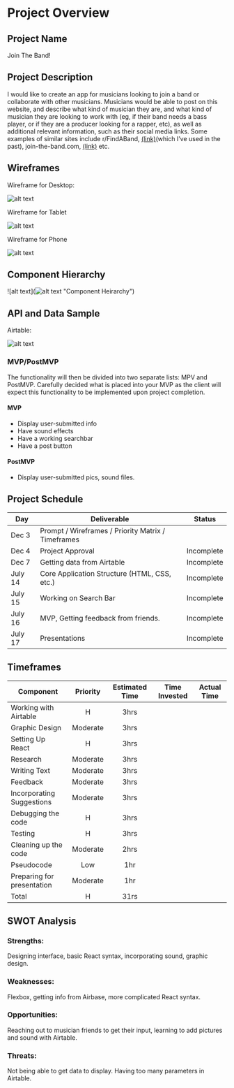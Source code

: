 # Project Overview

## Project Name

Join The Band!

## Project Description

I would like to create an app for musicians looking to join a band or collaborate with other musicians. Musicians would be able to post on this website, and describe what kind of musician they are, and what kind of musician they are looking to work with (eg, if their band needs a bass player, or if they are a producer looking for a rapper, etc), as well as additional relevant information, such as their social media links. Some examples of similar sites include r/FindABand, [(link)](https://www.reddit.com/r/FindABand/)(which I’ve used in the past), join-the-band.com, [(link)](https://www.join-a-band.com/) etc. 

## Wireframes

Wireframe for Desktop:

![alt text](https://github.com/DavidVergheseProgrammer/joinTheBand/blob/main/pics/wireframeDesktop.png "Wireframe for Desktop")

Wireframe for Tablet

![alt text](https://github.com/DavidVergheseProgrammer/joinTheBand/blob/main/pics/wireframeTablet2.png "Wireframe for Tablet")

Wireframe for Phone

![alt text](https://github.com/DavidVergheseProgrammer/joinTheBand/blob/main/pics/wireframePhone.png "Wireframe for Phone")

## Component Hierarchy

![alt text](![alt text](https://github.com/DavidVergheseProgrammer/joinTheBand/blob/main/pics/wireframePhone.png "Wireframe for Phone") "Component Heirarchy")

## API and Data Sample

Airtable: 

![alt text](https://github.com/DavidVergheseProgrammer/joinTheBand/blob/main/pics/Airtable.png "Airtable")

### MVP/PostMVP

The functionality will then be divided into two separate lists: MPV and PostMVP.  Carefully decided what is placed into your MVP as the client will expect this functionality to be implemented upon project completion.  

#### MVP 

- Display user-submitted info 
- Have sound effects 
- Have a working searchbar
- Have a post button

#### PostMVP  

- Display user-submitted pics, sound files.

## Project Schedule

|  Day | Deliverable | Status
|---|---| ---|
|Dec 3 | Prompt / Wireframes / Priority Matrix / Timeframes | 
|Dec 4| Project Approval | Incomplete
|Dec 7| Getting data from Airtable | Incomplete
|July 14| Core Application Structure (HTML, CSS, etc.)| Incomplete
|July 15| Working on Search Bar  | Incomplete
|July 16| MVP, Getting feedback from friends. | Incomplete
|July 17| Presentations | Incomplete

## Timeframes

| Component | Priority | Estimated Time | Time Invested | Actual Time |
| --- | :---: |  :---: | :---: | :---: |
| Working with Airtable | H | 3hrs| | |
| Graphic Design | Moderate | 3hrs| |  |
| Setting Up React| H | 3hrs| |  |
| Research | Moderate | 3hrs| |  |
| Writing Text | Moderate | 3hrs| |  |
| Feedback | Moderate | 3hrs|  | |
| Incorporating Suggestions | Moderate | 3hrs|  ||
| Debugging the code | H | 3hrs| | |
| Testing | H | 3hrs|  |  |
| Cleaning up the code | Moderate | 2hrs| | |
| Pseudocode | Low | 1hr| | |
| Preparing for presentation | Moderate | 1hr| | |
| Total | H | 31rs|  |  |

## SWOT Analysis

### Strengths:

Designing interface, basic React syntax, incorporating sound, graphic design.

### Weaknesses:

Flexbox, getting info from Airbase, more complicated React syntax.

### Opportunities:

Reaching out to musician friends to get their input, learning to add pictures and sound with Airtable.

### Threats:
Not being able to get data to display. Having too many parameters in Airtable.
